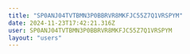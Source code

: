 ```yaml
---
title: "SP0ANJ04TVTBMN3P0BBRVR8MKFJC55Z7Q1VRSPYM"
date: 2024-11-23T17:42:21.316Z
user: SP0ANJ04TVTBMN3P0BBRVR8MKFJC55Z7Q1VRSPYM
layout: "users"
---
```

    